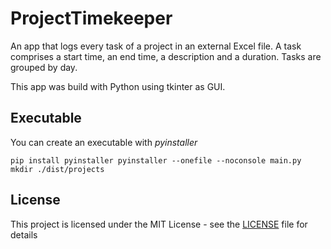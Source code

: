 # ProjectTimekeeper

An app that logs every task of a project in an external Excel file. A task comprises a start time, an end time, a description and a duration. Tasks are grouped by day.

This app was build with Python using tkinter as GUI.

## Executable

You can create an executable with _pyinstaller_

`
pip install pyinstaller
pyinstaller --onefile --noconsole main.py
mkdir ./dist/projects
`

## License

This project is licensed under the MIT License - see the [LICENSE](LICENSE) file for details